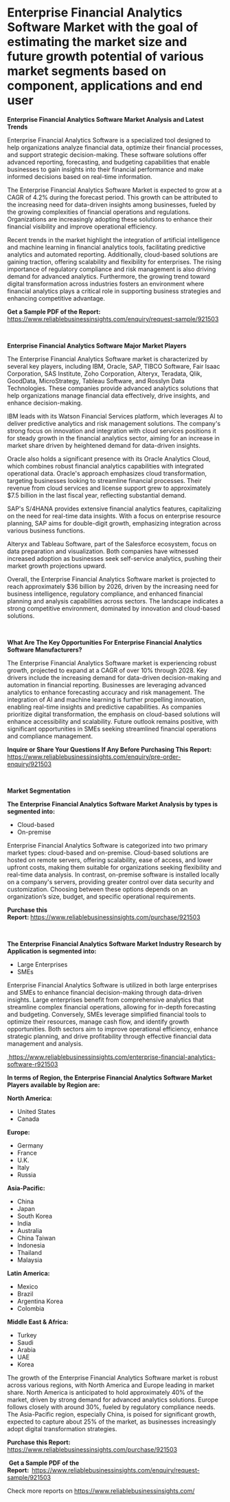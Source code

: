 <p><h1>Enterprise Financial Analytics Software Market with the goal of estimating the market size and future growth potential of various market segments based on component, applications and end user</h1></p><p><strong>Enterprise Financial Analytics Software Market Analysis and Latest Trends</strong></p>
<p><p>Enterprise Financial Analytics Software is a specialized tool designed to help organizations analyze financial data, optimize their financial processes, and support strategic decision-making. These software solutions offer advanced reporting, forecasting, and budgeting capabilities that enable businesses to gain insights into their financial performance and make informed decisions based on real-time information.</p><p>The Enterprise Financial Analytics Software Market is expected to grow at a CAGR of 4.2% during the forecast period. This growth can be attributed to the increasing need for data-driven insights among businesses, fueled by the growing complexities of financial operations and regulations. Organizations are increasingly adopting these solutions to enhance their financial visibility and improve operational efficiency.</p><p>Recent trends in the market highlight the integration of artificial intelligence and machine learning in financial analytics tools, facilitating predictive analytics and automated reporting. Additionally, cloud-based solutions are gaining traction, offering scalability and flexibility for enterprises. The rising importance of regulatory compliance and risk management is also driving demand for advanced analytics. Furthermore, the growing trend toward digital transformation across industries fosters an environment where financial analytics plays a critical role in supporting business strategies and enhancing competitive advantage.</p></p>
<p><strong>Get a Sample PDF of the Report:&nbsp;</strong> <a href="https://www.reliablebusinessinsights.com/enquiry/request-sample/921503?utm_campaign=3025&utm_medium=2&utm_source=Github&utm_content=ia&utm_term=07032025&utm_id=enterprise-financial-analytics-software">https://www.reliablebusinessinsights.com/enquiry/request-sample/921503</a></p>
<p>&nbsp;</p>
<p><strong>Enterprise Financial Analytics Software Major Market Players</strong></p>
<p><p>The Enterprise Financial Analytics Software market is characterized by several key players, including IBM, Oracle, SAP, TIBCO Software, Fair Isaac Corporation, SAS Institute, Zoho Corporation, Alteryx, Teradata, Qlik, GoodData, MicroStrategy, Tableau Software, and Rosslyn Data Technologies. These companies provide advanced analytics solutions that help organizations manage financial data effectively, drive insights, and enhance decision-making.</p><p>IBM leads with its Watson Financial Services platform, which leverages AI to deliver predictive analytics and risk management solutions. The company's strong focus on innovation and integration with cloud services positions it for steady growth in the financial analytics sector, aiming for an increase in market share driven by heightened demand for data-driven insights.</p><p>Oracle also holds a significant presence with its Oracle Analytics Cloud, which combines robust financial analytics capabilities with integrated operational data. Oracle's approach emphasizes cloud transformation, targeting businesses looking to streamline financial processes. Their revenue from cloud services and license support grew to approximately $7.5 billion in the last fiscal year, reflecting substantial demand.</p><p>SAP's S/4HANA provides extensive financial analytics features, capitalizing on the need for real-time data insights. With a focus on enterprise resource planning, SAP aims for double-digit growth, emphasizing integration across various business functions.</p><p>Alteryx and Tableau Software, part of the Salesforce ecosystem, focus on data preparation and visualization. Both companies have witnessed increased adoption as businesses seek self-service analytics, pushing their market growth projections upward.</p><p>Overall, the Enterprise Financial Analytics Software market is projected to reach approximately $36 billion by 2026, driven by the increasing need for business intelligence, regulatory compliance, and enhanced financial planning and analysis capabilities across sectors. The landscape indicates a strong competitive environment, dominated by innovation and cloud-based solutions.</p></p>
<p>&nbsp;</p>
<p><strong>What Are The Key Opportunities For Enterprise Financial Analytics Software Manufacturers?</strong></p>
<p><p>The Enterprise Financial Analytics Software market is experiencing robust growth, projected to expand at a CAGR of over 10% through 2028. Key drivers include the increasing demand for data-driven decision-making and automation in financial reporting. Businesses are leveraging advanced analytics to enhance forecasting accuracy and risk management. The integration of AI and machine learning is further propelling innovation, enabling real-time insights and predictive capabilities. As companies prioritize digital transformation, the emphasis on cloud-based solutions will enhance accessibility and scalability. Future outlook remains positive, with significant opportunities in SMEs seeking streamlined financial operations and compliance management.</p></p>
<p><strong>Inquire or Share Your Questions If Any Before Purchasing This Report:</strong> <a href="https://www.reliablebusinessinsights.com/enquiry/pre-order-enquiry/921503?utm_campaign=3025&utm_medium=2&utm_source=Github&utm_content=ia&utm_term=07032025&utm_id=enterprise-financial-analytics-software">https://www.reliablebusinessinsights.com/enquiry/pre-order-enquiry/921503</a></p>
<p>&nbsp;</p>
<p><strong>Market Segmentation</strong></p>
<p><strong>The Enterprise Financial Analytics Software Market Analysis by types is segmented into:</strong></p>
<p><ul><li>Cloud-based</li><li>On-premise</li></ul></p>
<p><p>Enterprise Financial Analytics Software is categorized into two primary market types: cloud-based and on-premise. Cloud-based solutions are hosted on remote servers, offering scalability, ease of access, and lower upfront costs, making them suitable for organizations seeking flexibility and real-time data analysis. In contrast, on-premise software is installed locally on a company's servers, providing greater control over data security and customization. Choosing between these options depends on an organization’s size, budget, and specific operational requirements.</p></p>
<p><strong>Purchase this Report:&nbsp;</strong><a href="https://www.reliablebusinessinsights.com/purchase/921503?utm_campaign=3025&utm_medium=2&utm_source=Github&utm_content=ia&utm_term=07032025&utm_id=enterprise-financial-analytics-software">https://www.reliablebusinessinsights.com/purchase/921503</a></p>
<p>&nbsp;</p>
<p><strong>The Enterprise Financial Analytics Software Market Industry Research by Application is segmented into:</strong></p>
<p><ul><li>Large Enterprises</li><li>SMEs</li></ul></p>
<p><p>Enterprise Financial Analytics Software is utilized in both large enterprises and SMEs to enhance financial decision-making through data-driven insights. Large enterprises benefit from comprehensive analytics that streamline complex financial operations, allowing for in-depth forecasting and budgeting. Conversely, SMEs leverage simplified financial tools to optimize their resources, manage cash flow, and identify growth opportunities. Both sectors aim to improve operational efficiency, enhance strategic planning, and drive profitability through effective financial data management and analysis.</p></p>
<p><a href="https://www.reliablebusinessinsights.com/enterprise-financial-analytics-software-r921503?utm_campaign=3025&utm_medium=2&utm_source=Github&utm_content=ia&utm_term=07032025&utm_id=enterprise-financial-analytics-software">&nbsp;https://www.reliablebusinessinsights.com/enterprise-financial-analytics-software-r921503</a></p>
<p><strong>In terms of Region, the Enterprise Financial Analytics Software Market Players available by Region are:</strong></p>
<p>
    <p> <strong> North America: </strong>
        <ul>
            <li>United States</li>
            <li>Canada</li>
        </ul>
        </p> 
    <p> <strong> Europe: </strong>
        <ul>
            <li>Germany</li>
            <li>France</li>
            <li>U.K.</li>
            <li>Italy</li>
            <li>Russia</li>
        </ul>
        </p> 
    <p> <strong> Asia-Pacific: </strong>
        <ul>
            <li>China</li>
            <li>Japan</li>
            <li>South Korea</li>
            <li>India</li>
            <li>Australia</li>
            <li>China Taiwan</li>
            <li>Indonesia</li>
            <li>Thailand</li>
            <li>Malaysia</li>
        </ul>
        </p> 
    <p> <strong> Latin America: </strong>
        <ul>
            <li>Mexico</li>
            <li>Brazil</li>
            <li>Argentina Korea</li>
            <li>Colombia</li>
        </ul>
        </p> 
    <p> <strong> Middle East & Africa: </strong>
        <ul>
            <li>Turkey</li>
            <li>Saudi</li>
            <li>Arabia</li>
            <li>UAE</li>
            <li>Korea</li>
        </ul>
    </p>
    </p>
<p><p>The growth of the Enterprise Financial Analytics Software market is robust across various regions, with North America and Europe leading in market share. North America is anticipated to hold approximately 40% of the market, driven by strong demand for advanced analytics solutions. Europe follows closely with around 30%, fueled by regulatory compliance needs. The Asia-Pacific region, especially China, is poised for significant growth, expected to capture about 25% of the market, as businesses increasingly adopt digital transformation strategies.</p></p>
<p><strong>Purchase this Report: </strong><a href="https://www.reliablebusinessinsights.com/purchase/921503?utm_campaign=3025&utm_medium=2&utm_source=Github&utm_content=ia&utm_term=07032025&utm_id=enterprise-financial-analytics-software">https://www.reliablebusinessinsights.com/purchase/921503</a></p>
<p>&nbsp;<strong>Get a Sample PDF of the Report:&nbsp;&nbsp;</strong><a href="https://www.reliablebusinessinsights.com/enquiry/request-sample/921503?utm_campaign=3025&utm_medium=2&utm_source=Github&utm_content=ia&utm_term=07032025&utm_id=enterprise-financial-analytics-software">https://www.reliablebusinessinsights.com/enquiry/request-sample/921503</a></p>
<p><strong></strong></p>
<p>Check more reports on <a href="https://www.reliablebusinessinsights.com/?utm_campaign=3025&utm_medium=2&utm_source=Github&utm_content=ia&utm_term=07032025&utm_id=enterprise-financial-analytics-software">https://www.reliablebusinessinsights.com/</a></p>